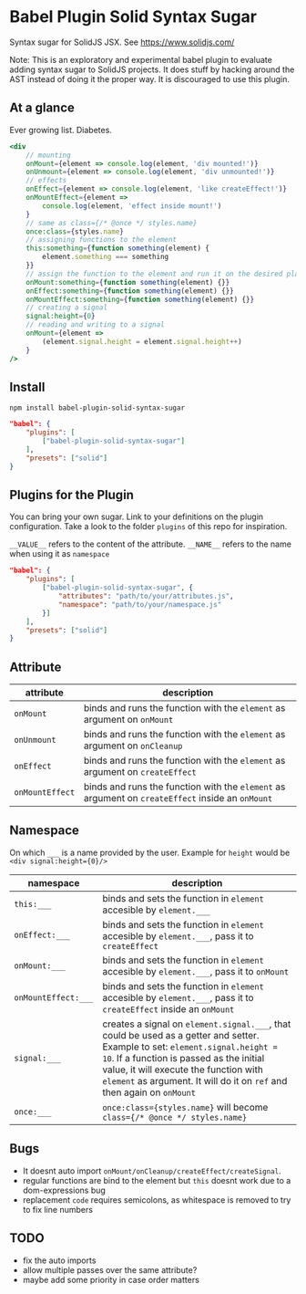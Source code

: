 # Babel Plugin Solid Syntax Sugar

Syntax sugar for SolidJS JSX. See https://www.solidjs.com/

Note: This is an exploratory and experimental babel plugin to evaluate adding syntax sugar to SolidJS projects. It does stuff by hacking around the AST instead of doing it the proper way. It is discouraged to use this plugin.

## At a glance

Ever growing list. Diabetes.

```jsx
<div
	// mounting
	onMount={element => console.log(element, 'div mounted!')}
	onUnmount={element => console.log(element, 'div unmounted!')}
	// effects
	onEffect={element => console.log(element, 'like createEffect!')}
	onMountEffect={element =>
		console.log(element, 'effect inside mount!')
	}
	// same as class={/* @once */ styles.name}
	once:class={styles.name}
	// assigning functions to the element
	this:something={function something(element) {
		element.something === something
	}}
	// assign the function to the element and run it on the desired place
	onMount:something={function something(element) {}}
	onEffect:something={function something(element) {}}
	onMountEffect:something={function something(element) {}}
	// creating a signal
	signal:height={0}
	// reading and writing to a signal
	onMount={element =>
		(element.signal.height = element.signal.height++)
	}
/>
```

## Install

`npm install babel-plugin-solid-syntax-sugar`

```json
"babel": {
	"plugins": [
		["babel-plugin-solid-syntax-sugar"]
	],
	"presets": ["solid"]
}
```

## Plugins for the Plugin

You can bring your own sugar. Link to your definitions on the plugin configuration. Take a look to the folder `plugins` of this repo for inspiration.

`__VALUE__` refers to the content of the attribute. `__NAME__` refers to the name when using it as `namespace`

```json
"babel": {
	"plugins": [
		["babel-plugin-solid-syntax-sugar", {
			"attributes": "path/to/your/attributes.js",
			"namespace": "path/to/your/namespace.js"
		}]
	],
	"presets": ["solid"]
}
```

## Attribute

| attribute | description |
| --- | --- |
| `onMount` | binds and runs the function with the `element` as argument on `onMount` |
| `onUnmount` | binds and runs the function with the `element` as argument on `onCleanup` |
| `onEffect` | binds and runs the function with the `element` as argument on `createEffect` |
| `onMountEffect` | binds and runs the function with the `element` as argument on `createEffect` inside an `onMount` |

## Namespace

On which `___` is a name provided by the user. Example for `height` would be `<div signal:height={0}/>`

| namespace | description |
| --- | --- |
| `this:___` | binds and sets the function in `element` accesible by `element.___` |
| `onEffect:___` | binds and sets the function in `element` accesible by `element.___`, pass it to `createEffect` |
| `onMount:___` | binds and sets the function in `element` accesible by `element.___`, pass it to `onMount` |
| `onMountEffect:___` | binds and sets the function in `element` accesible by `element.___`, pass it to `createEffect` inside an `onMount` |
| `signal:___` | creates a signal on `element.signal.___`, that could be used as a getter and setter. Example to set: `element.signal.height = 10`. If a function is passed as the initial value, it will execute the function with `element` as argument. It will do it on `ref` and then again on `onMount` |
| `once:___` | `once:class={styles.name}` will become `class={/* @once */ styles.name}` |

## Bugs

- It doesnt auto import `onMount/onCleanup/createEffect/createSignal`.
- regular functions are bind to the element but `this` doesnt work due to a dom-expressions bug
- replacement `code` requires semicolons, as whitespace is removed to try to fix line numbers

## TODO

- fix the auto imports
- allow multiple passes over the same attribute?
- maybe add some priority in case order matters
